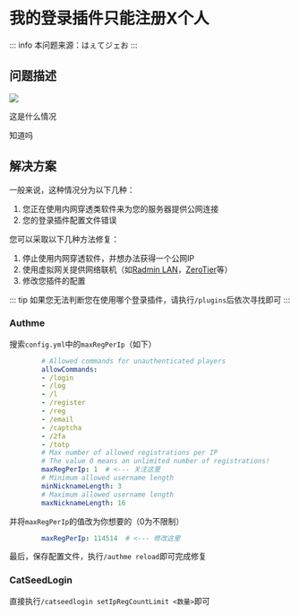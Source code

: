 # 我的登录插件只能注册X个人

::: info
本问题来源：はぇてジェお
:::

## 问题描述

![](/images/F325575A4C4C7DAB03DDD4AE566A4680.jpg)

这是什么情况

知道吗

## 解决方案

一般来说，这种情况分为以下几种：

1. 您正在使用内网穿透类软件来为您的服务器提供公网连接
2. 您的登录插件配置文件错误

您可以采取以下几种方法修复：

1. 停止使用内网穿透软件，并想办法获得一个公网IP
2. 使用虚拟网关提供网络联机（如[Radmin LAN](https://www.radmin-lan.cn/)，[ZeroTier](https://www.zerotier.com/)等）
3. 修改您插件的配置

::: tip
如果您无法判断您在使用哪个登录插件，请执行`/plugins`后依次寻找即可
:::

### Authme

搜索`config.yml`中的`maxRegPerIp`（如下）

```yml
        # Allowed commands for unauthenticated players
        allowCommands: 
        - /login
        - /log
        - /l
        - /register
        - /reg
        - /email
        - /captcha
        - /2fa
        - /totp
        # Max number of allowed registrations per IP
        # The value 0 means an unlimited number of registrations!
        maxRegPerIp: 1  # <--- 关注这里
        # Minimum allowed username length
        minNicknameLength: 3
        # Maximum allowed username length
        maxNicknameLength: 16
```

并将`maxRegPerIp`的值改为你想要的（0为不限制）

```yml
        maxRegPerIp: 114514  # <--- 修改这里
```

最后，保存配置文件，执行`/authme reload`即可完成修复

### CatSeedLogin

直接执行`/catseedlogin setIpRegCountLimit <数量>`即可
